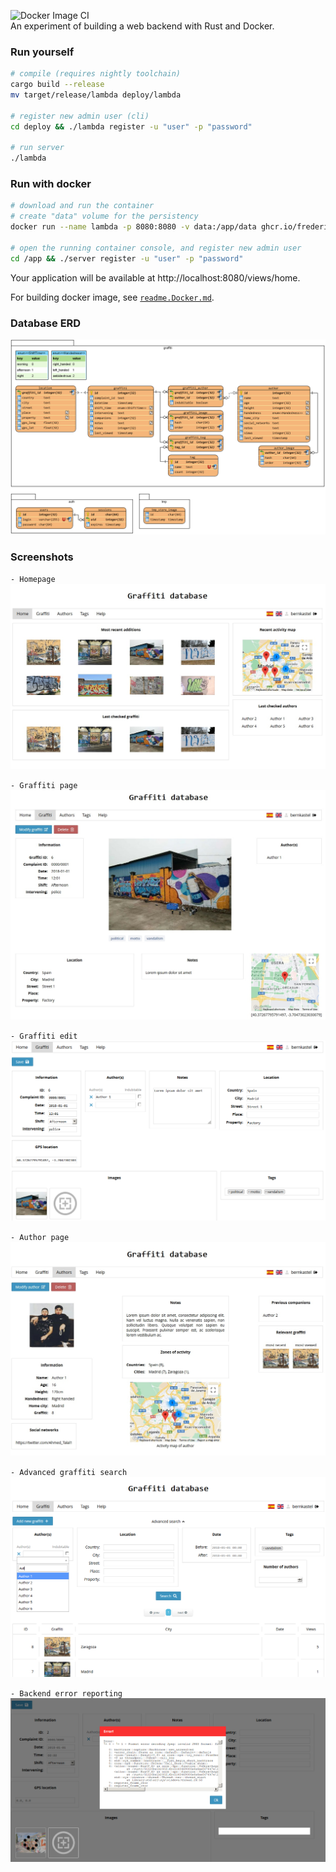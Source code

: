 ![Docker Image CI](https://github.com/FredericaBernkastel/lambda/actions/workflows/docker-image.yml/badge.svg)  
An experiment of building a web backend with Rust and Docker.

### Run yourself
```bash
# compile (requires nightly toolchain)
cargo build --release
mv target/release/lambda deploy/lambda

# register new admin user (cli)
cd deploy && ./lambda register -u "user" -p "password"

# run server
./lambda
```
### Run with docker
```bash
# download and run the container
# create "data" volume for the persistency 
docker run --name lambda -p 8080:8080 -v data:/app/data ghcr.io/fredericabernkastel/lambda:latest

# open the running container console, and register new admin user
cd /app && ./server register -u "user" -p "password"
```
Your application will be available at http://localhost:8080/views/home.  

For building docker image, see [`readme.Docker.md`](README.Docker.md).

### Database ERD
![](doc/database_erd.png)

### Screenshots
`- Homepage`
![](doc/scr/homepage.jpg)

`- Graffiti page`
![](doc/scr/graffiti%20page.jpg)

`- Graffiti edit`
![](doc/scr/graffiti%20edit.png)

`- Author page`
![](doc/scr/author%20page.jpg)

`- Advanced graffiti search`
![](doc/scr/advanced%20graffiti%20search.png)

`- Backend error reporting`
![](doc/scr/backend%20error%20reporting.png)

